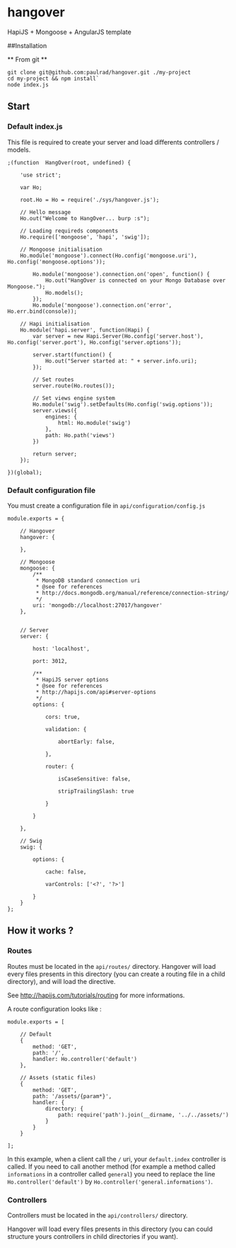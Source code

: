 hangover
========

HapiJS + Mongoose + AngularJS template

##Installation

** From git **
```
git clone git@github.com:paulrad/hangover.git ./my-project
cd my-project && npm install`
node index.js
```

## Start

### Default index.js

This file is required to create your server and load differents controllers / models.

```
;(function  HangOver(root, undefined) {

    'use strict';

    var Ho;

    root.Ho = Ho = require('./sys/hangover.js');

    // Hello message
    Ho.out("Welcome to HangOver... burp :s");

    // Loading requireds components
    Ho.require(['mongoose', 'hapi', 'swig']);

    // Mongoose initialisation
    Ho.module('mongoose').connect(Ho.config('mongoose.uri'), Ho.config('mongoose.options'));

        Ho.module('mongoose').connection.on('open', function() {
            Ho.out("HangOver is connected on your Mongo Database over Mongoose.");
            Ho.models();
        });
        Ho.module('mongoose').connection.on('error', Ho.err.bind(console));

    // Hapi initialisation
    Ho.module('hapi.server', function(Hapi) {
        var server = new Hapi.Server(Ho.config('server.host'), Ho.config('server.port'), Ho.config('server.options'));

        server.start(function() {
            Ho.out("Server started at: " + server.info.uri);
        });

        // Set routes
        server.route(Ho.routes());

        // Set views engine system
        Ho.module('swig').setDefaults(Ho.config('swig.options'));
        server.views({
            engines: {
                html: Ho.module('swig')
            },
            path: Ho.path('views')
        })

        return server;
    });
 
})(global);
```

### Default configuration file

You must create a configuration file in `api/configuration/config.js`

```
module.exports = {

    // Hangover
    hangover: {

    },

    // Mongoose
    mongoose: {
        /**
         * MongoDB standard connection uri
         * @see for references
         * http://docs.mongodb.org/manual/reference/connection-string/
         */
        uri: 'mongodb://localhost:27017/hangover'
    },


    // Server
    server: {

        host: 'localhost',

        port: 3012,

        /**
         * HapiJS server options
         * @see for references
         * http://hapijs.com/api#server-options
         */
        options: {

            cors: true,

            validation: {

                abortEarly: false,

            },

            router: {

                isCaseSensitive: false,

                stripTrailingSlash: true

            }

        }

    },

    // Swig
    swig: {
        
        options: {

            cache: false,

            varControls: ['<?', '?>']

        }
    }
};
```

## How it works ?

### Routes

Routes must be located in the `api/routes/` directory.
Hangover will load every files presents in this directory (you can create a routing file in a child directory), and will load the directive.

See http://hapijs.com/tutorials/routing for more informations.

A route configuration looks like :

```
module.exports = [

    // Default
    {
        method: 'GET',
        path: '/',
        handler: Ho.controller('default')
    },

    // Assets (static files)
    {
        method: 'GET',
        path: '/assets/{param*}',
        handler: {
            directory: {
                path: require('path').join(__dirname, '../../assets/')
            }
        }
    }

];
```

In this example, when a client call the `/` uri, your `default.index` controller is called.
If you need to call another method (for example a method called `informations` in a controller called `general`) you need to replace the line `Ho.controller('default')` by `Ho.controller('general.informations')`.

### Controllers

Controllers must be located in the `api/controllers/` directory.

Hangover will load every files presents in this directory (you can could structure yours controllers in child directories if you want).

